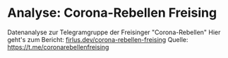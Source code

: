 # Analyse: Corona-Rebellen Freising
Datenanalyse zur Telegramgruppe der Freisinger "Corona-Rebellen"
Hier geht's zum Bericht: [firlus.dev/corona-rebellen-freising](firlus.dev/corona-rebellen-freising)
Quelle: https://t.me/coronarebellenfreising
